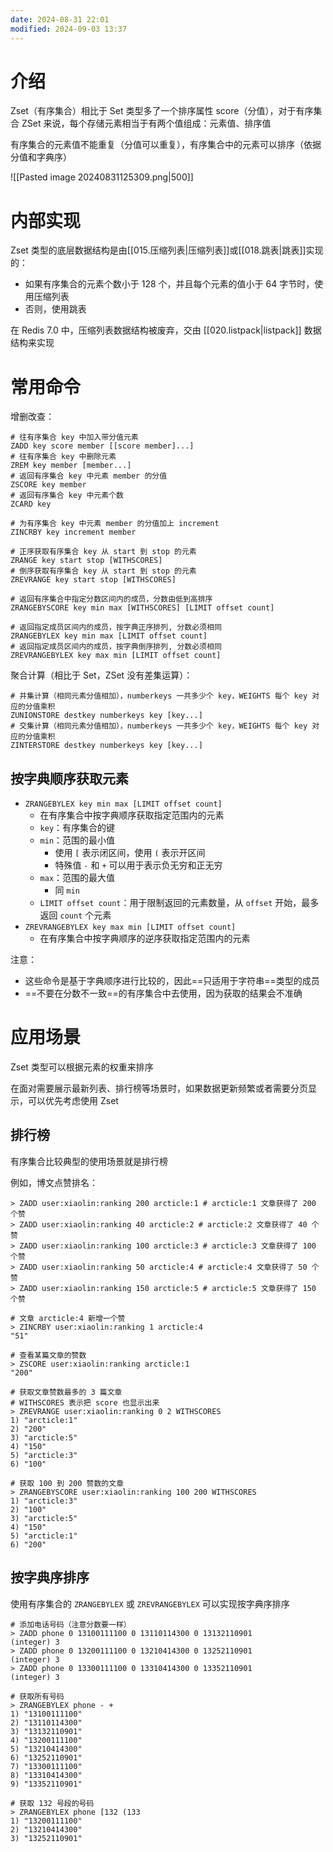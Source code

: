 ```yaml
---
date: 2024-08-31 22:01
modified: 2024-09-03 13:37
---
```



# 介绍

Zset（有序集合）相比于 Set 类型多了一个排序属性 score（分值），对于有序集合 ZSet 来说，每个存储元素相当于有两个值组成：元素值、排序值

有序集合的元素值不能重复（分值可以重复），有序集合中的元素可以排序（依据分值和字典序）

![[Pasted image 20240831125309.png|500]]

# 内部实现

Zset 类型的底层数据结构是由[[015.压缩列表|压缩列表]]或[[018.跳表|跳表]]实现的：

- 如果有序集合的元素个数小于 128 个，并且每个元素的值小于 64 字节时，使用压缩列表
- 否则，使用跳表

在 Redis 7.0 中，压缩列表数据结构被废弃，交由 [[020.listpack|listpack]] 数据结构来实现

# 常用命令

增删改查：

```shell
# 往有序集合 key 中加入带分值元素
ZADD key score member [[score member]...]
# 往有序集合 key 中删除元素
ZREM key member [member...]
# 返回有序集合 key 中元素 member 的分值
ZSCORE key member
# 返回有序集合 key 中元素个数
ZCARD key

# 为有序集合 key 中元素 member 的分值加上 increment
ZINCRBY key increment member

# 正序获取有序集合 key 从 start 到 stop 的元素
ZRANGE key start stop [WITHSCORES]
# 倒序获取有序集合 key 从 start 到 stop 的元素
ZREVRANGE key start stop [WITHSCORES]

# 返回有序集合中指定分数区间内的成员，分数由低到高排序
ZRANGEBYSCORE key min max [WITHSCORES] [LIMIT offset count]

# 返回指定成员区间内的成员，按字典正序排列, 分数必须相同
ZRANGEBYLEX key min max [LIMIT offset count]
# 返回指定成员区间内的成员，按字典倒序排列, 分数必须相同
ZREVRANGEBYLEX key max min [LIMIT offset count]
```

聚合计算（相比于 Set，ZSet 没有差集运算）：

```shell
# 并集计算（相同元素分值相加），numberkeys 一共多少个 key，WEIGHTS 每个 key 对应的分值乘积
ZUNIONSTORE destkey numberkeys key [key...]
# 交集计算（相同元素分值相加），numberkeys 一共多少个 key，WEIGHTS 每个 key 对应的分值乘积
ZINTERSTORE destkey numberkeys key [key...]
```

## 按字典顺序获取元素

- `ZRANGEBYLEX key min max [LIMIT offset count]`
	- 在有序集合中按字典顺序获取指定范围内的元素
	- `key`：有序集合的键
	- `min`：范围的最小值
		- 使用 `[` 表示闭区间，使用 `(` 表示开区间
		- 特殊值 `-` 和 `+` 可以用于表示负无穷和正无穷
	- `max`：范围的最大值
		- 同 `min`
	- `LIMIT offset count`：用于限制返回的元素数量，从 `offset` 开始，最多返回 `count` 个元素
- `ZREVRANGEBYLEX key max min [LIMIT offset count]`
	- 在有序集合中按字典顺序的逆序获取指定范围内的元素

注意：

- 这些命令是基于字典顺序进行比较的，因此==只适用于字符串==类型的成员
- ==不要在分数不一致==的有序集合中去使用，因为获取的结果会不准确

# 应用场景

Zset 类型可以根据元素的权重来排序

在面对需要展示最新列表、排行榜等场景时，如果数据更新频繁或者需要分页显示，可以优先考虑使用 Zset

## 排行榜

有序集合比较典型的使用场景就是排行榜

例如，博文点赞排名：

```shell
> ZADD user:xiaolin:ranking 200 arcticle:1 # arcticle:1 文章获得了 200 个赞
> ZADD user:xiaolin:ranking 40 arcticle:2 # arcticle:2 文章获得了 40 个赞
> ZADD user:xiaolin:ranking 100 arcticle:3 # arcticle:3 文章获得了 100 个赞
> ZADD user:xiaolin:ranking 50 arcticle:4 # arcticle:4 文章获得了 50 个赞
> ZADD user:xiaolin:ranking 150 arcticle:5 # arcticle:5 文章获得了 150 个赞

# 文章 arcticle:4 新增一个赞
> ZINCRBY user:xiaolin:ranking 1 arcticle:4
"51"

# 查看某篇文章的赞数
> ZSCORE user:xiaolin:ranking arcticle:1
"200"

# 获取文章赞数最多的 3 篇文章
# WITHSCORES 表示把 score 也显示出来
> ZREVRANGE user:xiaolin:ranking 0 2 WITHSCORES
1) "arcticle:1"
2) "200"
3) "arcticle:5"
4) "150"
5) "arcticle:3"
6) "100"

# 获取 100 到 200 赞数的文章
> ZRANGEBYSCORE user:xiaolin:ranking 100 200 WITHSCORES
1) "arcticle:3"
2) "100"
3) "arcticle:5"
4) "150"
5) "arcticle:1"
6) "200"
```

## 按字典序排序

使用有序集合的 `ZRANGEBYLEX` 或 `ZREVRANGEBYLEX` 可以实现按字典序排序

```shell
# 添加电话号码（注意分数要一样）
> ZADD phone 0 13100111100 0 13110114300 0 13132110901
(integer) 3
> ZADD phone 0 13200111100 0 13210414300 0 13252110901
(integer) 3
> ZADD phone 0 13300111100 0 13310414300 0 13352110901
(integer) 3

# 获取所有号码
> ZRANGEBYLEX phone - +
1) "13100111100"
2) "13110114300"
3) "13132110901"
4) "13200111100"
5) "13210414300"
6) "13252110901"
7) "13300111100"
8) "13310414300"
9) "13352110901"

# 获取 132 号段的号码
> ZRANGEBYLEX phone [132 (133
1) "13200111100"
2) "13210414300"
3) "13252110901"
```

